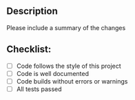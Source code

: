 ## Description

Please include a summary of the changes

## Checklist:

- [ ] Code follows the style of this project
- [ ] Code is well documented
- [ ] Code builds without errors or warnings
- [ ] All tests passed
